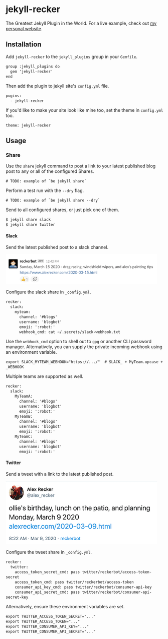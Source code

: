 # jekyll-recker

The Greatest Jekyll Plugin in the World.  For a live example, check
out [my personal website].

## Installation

Add `jekyll-recker` to the `jekyll_plugins` group in your `Gemfile`.

    group :jekyll_plugins do
      gem 'jekyll-recker'
    end

Then add the plugin to jekyll site's `config.yml` file.

    pugins:
      - jekyll-recker

If you'd like to make your site look like mine too, set the theme in
`config.yml` too.

    theme: jekyll-recker

## Usage

### Share

Use the `share` jekyll command to post a link to your latest published
blog post to any or all of the configured Shares.

    # TODO: example of `be jekyll share`

Perform a test run with the `--dry` flag.

    # TODO: example of `be jekyll share --dry`

Send to all configured shares, or just pick one of them.

    $ jekyll share slack
	$ jekyll share twitter

#### Slack

Send the latest published post to a slack channel.

![example slack]

Configure the slack share in `_config.yml`.

    recker:
      slack:
        myteam:
          channel: '#blogs'
          username: 'blogbot'
          emoji: ':robot:'
          webhook_cmd: cat ~/.secrets/slack-webhook.txt

Use the `webhook_cmd` option to shell out to `gpg` or another CLI
password manager.  Alternatively, you can supply the private incoming
webhook using an environment variable.

    export SLACK_MYTEAM_WEBHOOK="https://.../"  # SLACK_ + MyTeam.upcase + _WEBHOOK

Multiple teams are supported as well.

    recker:
      slack:
        MyTeamA:
          channel: '#blogs'
          username: 'blogbot'
          emoji: ':robot:'
        MyTeamB:
          channel: '#blogs'
          username: 'blogbot'
          emoji: ':robot:'
        MyTeamC:
          channel: '#blogs'
          username: 'blogbot'
          emoji: ':robot:'

#### Twitter

Send a tweet with a link to the latest published post.

![example tweet]

Configure the tweet share in `_config.yml`.

    recker:
      twitter:
        access_token_secret_cmd: pass twitter/reckerbot/access-token-secret
        access_token_cmd: pass twitter/reckerbot/access-token
        consumer_api_key_cmd: pass twitter/reckerbot/consumer-api-key
        consumer_api_secret_cmd: pass twitter/reckerbot/consumer-api-secret-key

Alternatively, ensure these environment variables are set.

    export TWITTER_ACCESS_TOKEN_SECRET="..."
    export TWITTER_ACCESS_TOKEN="..."
    export TWITTER_CONSUMER_API_KEY="..."
    export TWITTER_CONSUMER_API_SECRET="..."

[example slack]: screenshots/example-slack.png
[example tweet]: screenshots/example-tweet.png
[my personal website]: https://www.alexrecker.com
